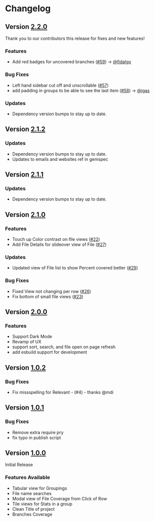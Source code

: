 # Changelog

## Version [2.2.0](https://github.com/chiefpansancolt/simplecov-tailwindcss/releases/tag/2.2.0)

Thank you to our contributors this release for fixes and new features!

### Features

- Add red badges for uncovered branches ([#59](https://github.com/chiefpansancolt/simplecov-tailwindcss/pull/59)) -> [@fidalgo](https://github.com/fidalgo)

### Bug Fixes

- Left hand sidebar cut off and unscrollable ([#57](https://github.com/chiefpansancolt/simplecov-tailwindcss/issues/57))
- add padding in groups to be able to see the last item ([#58](https://github.com/chiefpansancolt/simplecov-tailwindcss/pull/58)) -> [@igas](https://github.com/igas)

### Updates

- Dependency version bumps to stay up to date.

## Version [2.1.2](https://github.com/chiefpansancolt/simplecov-tailwindcss/releases/tag/2.1.2)

### Updates

- Dependency version bumps to stay up to date.
- Updates to emails and websites ref in gemspec

## Version [2.1.1](https://github.com/chiefpansancolt/simplecov-tailwindcss/releases/tag/2.1.1)

### Updates

- Dependency version bumps to stay up to date.

## Version [2.1.0](https://github.com/chiefpansancolt/simplecov-tailwindcss/releases/tag/2.1.0)

### Features

- Touch up Color contrast on file views ([#22](https://github.com/chiefpansancolt/simplecov-tailwindcss/issues/22))
- Add File Details for slideover view of File ([#27](https://github.com/chiefpansancolt/simplecov-tailwindcss/issues/27))

### Updates

- Updated view of File list to show Percent covered better ([#29](https://github.com/chiefpansancolt/simplecov-tailwindcss/issues/29))

### Bug Fixes

- Fixed View not changing per row ([#26](https://github.com/chiefpansancolt/simplecov-tailwindcss/issues/26))
- Fix bottom of small file views ([#23](https://github.com/chiefpansancolt/simplecov-tailwindcss/issues/23))

## Version [2.0.0](https://github.com/chiefpansancolt/simplecov-tailwindcss/releases/tag/2.0.0)

### Features

- Support Dark Mode
- Revamp of UX
- support sort, search, and file open on page refresh
- add esbuild support for development

## Version [1.0.2](https://github.com/chiefpansancolt/simplecov-tailwindcss/releases/tag/1.0.2)

### Bug Fixes

- Fix missspelling for Relevant - (#4) - thanks @mdi

## Version [1.0.1](https://github.com/chiefpansancolt/simplecov-tailwindcss/releases/tag/1.0.1)

### Bug Fixes

- Remove extra require pry
- fix typo in publish script

## Version [1.0.0](https://github.com/chiefpansancolt/simplecov-tailwindcss/releases/tag/1.0.0)

Initial Release

### Features Available

- Tabular view for Groupings
- File name searches
- Modal view of File Coverage from Click of Row
- Tile views for Stats in a group
- Clean Title of project
- Branches Coverage
